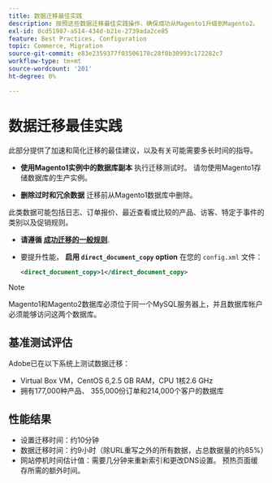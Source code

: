 ```yaml
---
title: 数据迁移最佳实践
description: 按照这些数据迁移最佳实践操作，确保成功从Magento1升级到Magento2。
exl-id: 0cd51987-a514-434d-b21e-2739ada2ce85
feature: Best Practices, Configuration
topic: Commerce, Migration
source-git-commit: e83e2359377f03506178c28f8b30993c172282c7
workflow-type: tm+mt
source-wordcount: '201'
ht-degree: 0%

---
```


# 数据迁移最佳实践

此部分提供了加速和简化迁移的最佳建议，以及有关可能需要多长时间的指导。

* **使用Magento1实例中的数据库副本** 执行迁移测试时。 请勿使用Magento1存储数据库的生产实例。

* **删除过时和冗余数据** 迁移前从Magento1数据库中删除。

此类数据可能包括日志、订单报价、最近查看或比较的产品、访客、特定于事件的类别以及促销规则。

* **请遵循 [成功迁移的一般规则](migrate-data/overview.md#migration-overview)**.

* 要提升性能， **启用 `direct_document_copy` option** 在您的 `config.xml` 文件：

  ```xml
  <direct_document_copy>1</direct_document_copy>
  ```

>[!NOTE]
>
>Magento1和Magento2数据库必须位于同一个MySQL服务器上，并且数据库帐户必须能够访问这两个数据库。

## 基准测试评估

Adobe已在以下系统上测试数据迁移：

* Virtual Box VM，CentOS 6,2.5 GB RAM，CPU 1核2.6 GHz
* 拥有177,000种产品、 355,000份订单和214,000个客户的数据库

## 性能结果

* 设置迁移时间：约10分钟
* 数据迁移时间：约9小时（除URL重写之外的所有数据，占总数据量的约85%）
* 网站停机时间估计值：需要几分钟来重新索引和更改DNS设置。 预热页面缓存所需的额外时间。
